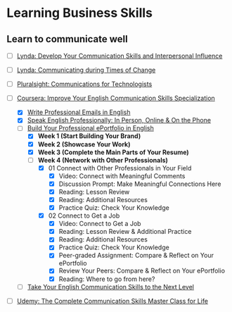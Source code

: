 # Learning Business Skills

## Learn to communicate well

- [ ] [Lynda: Develop Your Communication Skills and Interpersonal Influence](https://www.lynda.com/learning-paths/Business/develop-your-communication-skills-and-interpersonal-influence)
- [ ] [Lynda: Communicating during Times of Change](https://www.lynda.com/learning-paths/Business/communicating-during-times-of-change)
- [ ] [Pluralsight: Communications for Technologists](https://www.pluralsight.com/paths/communications-for-technologists-skill)
- [ ] [Coursera: Improve Your English Communication Skills Specialization](https://www.coursera.org/specializations/improve-english)
  - [x] [Write Professional Emails in English](https://www.coursera.org/learn/professional-emails-english)
  - [x] [Speak English Professionally: In Person, Online & On the Phone](https://www.coursera.org/learn/speak-english-professionally)
  - [ ] [Build Your Professional ePortfolio in English](https://www.coursera.org/learn/eportfolio-english)
    - [x] **Week 1 (Start Building Your Brand)**
    - [x] **Week 2 (Showcase Your Work)**
    - [x] **Week 3 (Complete the Main Parts of Your Resume)**
    - [ ] **Week 4 (Network with Other Professionals)**
      - [x] 01 Connect with Other Professionals in Your Field
        - [x] Video: Connect with Meaningful Comments
        - [x] Discussion Prompt: Make Meaningful Connections Here
        - [x] Reading: Lesson Review
        - [x] Reading: Additional Resources
        - [x] Practice Quiz: Check Your Knowledge
      - [x] 02 Connect to Get a Job
        - [x] Video: Connect to Get a Job
        - [x] Reading: Lesson Review & Additional Practice
        - [x] Reading: Additional Resources
        - [x] Practice Quiz: Check Your Knowledge
        - [x] Peer-graded Assignment: Compare & Reflect on Your ePortfolio
        - [x] Review Your Peers: Compare & Reflect on Your ePortfolio
        - [x] Reading: Where to go from here?
  - [ ] [Take Your English Communication Skills to the Next Level](https://www.coursera.org/learn/english-communication-capstone)
- [ ] [Udemy: The Complete Communication Skills Master Class for Life](https://www.udemy.com/course/the-complete-communication-skills-master-class-for-life/)

